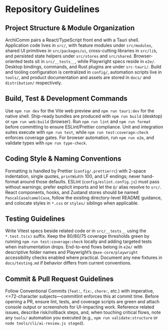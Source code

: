 # Repository Guidelines

## Project Structure & Module Organization
ArchiComm pairs a React/TypeScript front end with a Tauri shell. Application code lives in `src/`, with feature modules under `src/modules`, shared UI primitives in `src/packages/ui`, cross-cutting libraries in `src/lib`, and persisted state helpers under `src/stores` and `src/shared`. Browser-oriented tests sit in `src/__tests__`, while Playwright specs reside in `e2e/`. Desktop bindings, commands, and Rust plugins are under `src-tauri/`. Build and tooling configuration is centralized in `config/`, automation scripts live in `tools/`, and product documentation and assets are stored in `docs/` and `distribution/` respectively.

## Build, Test & Development Commands
Use `npm run dev` for the Vite web preview and `npm run tauri:dev` for the native shell. Ship-ready bundles are produced with `npm run build` (desktop) or `npm run web:build` (browser). Run `npm run lint` and `npm run format` before committing to ensure ESLint/Prettier compliance. Unit and integration suites execute with `npm run test`, while `npm run test:coverage:check` enforces coverage gates. For browser automation, run `npm run e2e`, and validate types with `npm run type-check`.

## Coding Style & Naming Conventions
Formatting is handled by Prettier (`config/.prettierrc`) with 2-space indentation, single quotes, `printWidth` 100, and LF endings; never hand-format around those defaults. ESLint (`config/eslint.config.js`) must pass without warnings; prefer explicit imports and let the `@/` alias resolve to `src/`. React components, hooks, and Zustand stores should be named `PascalCase`/`camelCase`, follow the existing directory-level README guidance, and colocate styles in `*.css` or `styles/` siblings when applicable.

## Testing Guidelines
Write Vitest specs beside related code or in `src/__tests__` using the `*.test.ts(x)` suffix. Keep the 80/80/75 coverage thresholds green by running `npm run test:coverage:check` locally and adding targeted tests when instrumentation drops. End-to-end flows belong in `e2e/` with descriptive folder names and Playwright’s `@axe-core/playwright` accessibility checks enabled where practical. Document any new fixtures in `docs/testing.md` if behavior differs from current conventions.

## Commit & Pull Request Guidelines
Follow Conventional Commits (`feat:`, `fix:`, `chore:`, etc.) with imperative, <=72-character subjects—commitlint enforces this at commit time. Before opening a PR, ensure lint, tests, and coverage scripts are green and attach console output or screenshots for UI-impacting work. Reference related issues, describe risk/rollback steps, and, when touching critical flows, note any `tools/` automation you executed (e.g., `npm run validate:structure` or `node tools/cli/ai-review.js staged`).
